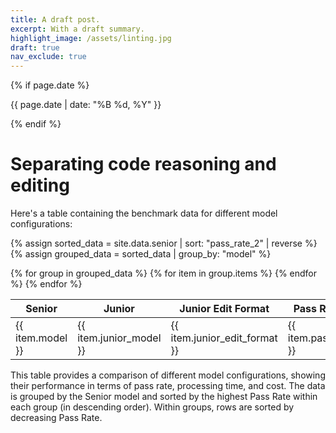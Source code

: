 ```yaml
---
title: A draft post.
excerpt: With a draft summary.
highlight_image: /assets/linting.jpg
draft: true
nav_exclude: true
---
```

{% if page.date %}
<p class="post-date">{{ page.date | date: "%B %d, %Y" }}</p>
{% endif %}

# Separating code reasoning and editing

Here's a table containing the benchmark data for different model configurations:

{% assign sorted_data = site.data.senior | sort: "pass_rate_2" | reverse %}
{% assign grouped_data = sorted_data | group_by: "model" %}

<table>
  <thead>
    <tr>
      <th>Senior</th>
      <th>Junior</th>
      <th>Junior Edit Format</th>
      <th>Pass Rate (%)</th>
      <th>Average Time (sec)</th>
      <th>Total Cost ($)</th>
    </tr>
  </thead>
  <tbody>
    {% for group in grouped_data %}
      {% for item in group.items %}
        <tr>
          <td>{{ item.model }}</td>
          <td>{{ item.junior_model }}</td>
          <td>{{ item.junior_edit_format }}</td>
          <td>{{ item.pass_rate_2 }}</td>
          <td>{{ item.seconds_per_case }}</td>
          <td>{{ item.total_cost }}</td>
        </tr>
      {% endfor %}
    {% endfor %}
  </tbody>
</table>

This table provides a comparison of different model configurations, showing their performance in terms of pass rate, processing time, and cost. The data is grouped by the Senior model and sorted by the highest Pass Rate within each group (in descending order). Within groups, rows are sorted by decreasing Pass Rate.


